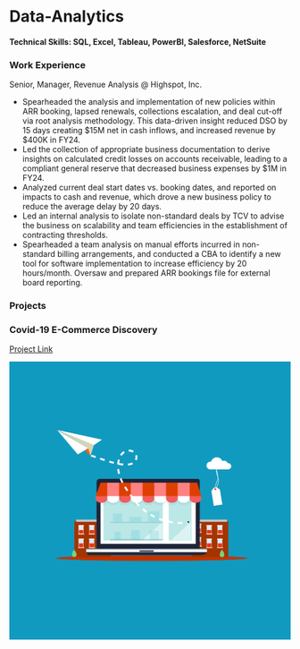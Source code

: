 # Data-Analytics

#### Technical Skills: SQL, Excel, Tableau, PowerBI, Salesforce, NetSuite


### Work Experience
Senior, Manager, Revenue Analysis @ Highspot, Inc. 

- Spearheaded the analysis and implementation of new policies within ARR booking, lapsed renewals, collections escalation, and deal cut-off via root analysis methodology. This data-driven insight reduced DSO by 15 days creating $15M net in cash inflows, and increased revenue by $400K in FY24. 
- Led the collection of appropriate business documentation to derive insights on calculated credit losses on accounts receivable, leading to a compliant general reserve that decreased business expenses by $1M in FY24. 
- Analyzed current deal start dates vs. booking dates, and reported on impacts to cash and revenue, which drove a new business policy to reduce the average delay by 20 days. 
- Led an internal analysis to isolate non-standard deals by TCV to advise the business on scalability and team efficiencies in the establishment of contracting thresholds. 
- Spearheaded a team analysis on manual efforts incurred in non-standard billing arrangements, and conducted a CBA to identify a new tool for software implementation to increase efficiency by 20 hours/month. 
Oversaw and prepared ARR bookings file for external board reporting. 

### Projects 
### Covid-19 E-Commerce Discovery 
[Project Link](https://)

![Covid-19 E-Commerce Discovery](/Assets/Store.jpeg)

